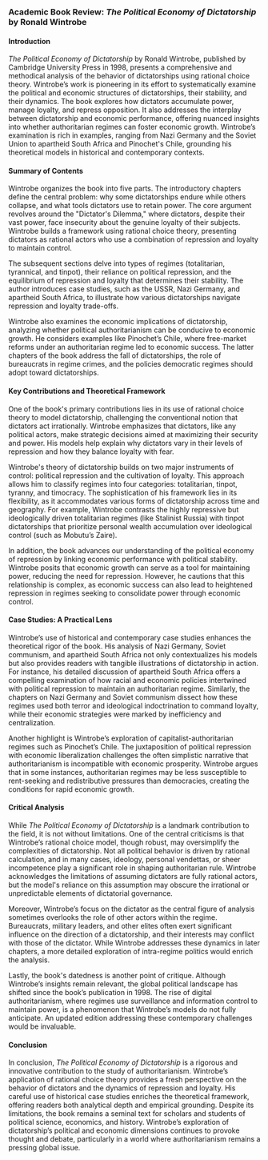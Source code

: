 ### **Academic Book Review: *The Political Economy of Dictatorship* by Ronald Wintrobe**

#### **Introduction**

*The Political Economy of Dictatorship* by Ronald Wintrobe, published by Cambridge University Press in 1998, presents a comprehensive and methodical analysis of the behavior of dictatorships using rational choice theory. Wintrobe’s work is pioneering in its effort to systematically examine the political and economic structures of dictatorships, their stability, and their dynamics. The book explores how dictators accumulate power, manage loyalty, and repress opposition. It also addresses the interplay between dictatorship and economic performance, offering nuanced insights into whether authoritarian regimes can foster economic growth. Wintrobe’s examination is rich in examples, ranging from Nazi Germany and the Soviet Union to apartheid South Africa and Pinochet's Chile, grounding his theoretical models in historical and contemporary contexts.

#### **Summary of Contents**

Wintrobe organizes the book into five parts. The introductory chapters define the central problem: why some dictatorships endure while others collapse, and what tools dictators use to retain power. The core argument revolves around the "Dictator's Dilemma," where dictators, despite their vast power, face insecurity about the genuine loyalty of their subjects. Wintrobe builds a framework using rational choice theory, presenting dictators as rational actors who use a combination of repression and loyalty to maintain control.

The subsequent sections delve into types of regimes (totalitarian, tyrannical, and tinpot), their reliance on political repression, and the equilibrium of repression and loyalty that determines their stability. The author introduces case studies, such as the USSR, Nazi Germany, and apartheid South Africa, to illustrate how various dictatorships navigate repression and loyalty trade-offs.

Wintrobe also examines the economic implications of dictatorship, analyzing whether political authoritarianism can be conducive to economic growth. He considers examples like Pinochet’s Chile, where free-market reforms under an authoritarian regime led to economic success. The latter chapters of the book address the fall of dictatorships, the role of bureaucrats in regime crimes, and the policies democratic regimes should adopt toward dictatorships.

#### **Key Contributions and Theoretical Framework**

One of the book's primary contributions lies in its use of rational choice theory to model dictatorship, challenging the conventional notion that dictators act irrationally. Wintrobe emphasizes that dictators, like any political actors, make strategic decisions aimed at maximizing their security and power. His models help explain why dictators vary in their levels of repression and how they balance loyalty with fear.

Wintrobe's theory of dictatorship builds on two major instruments of control: political repression and the cultivation of loyalty. This approach allows him to classify regimes into four categories: totalitarian, tinpot, tyranny, and timocracy. The sophistication of his framework lies in its flexibility, as it accommodates various forms of dictatorship across time and geography. For example, Wintrobe contrasts the highly repressive but ideologically driven totalitarian regimes (like Stalinist Russia) with tinpot dictatorships that prioritize personal wealth accumulation over ideological control (such as Mobutu’s Zaire).

In addition, the book advances our understanding of the political economy of repression by linking economic performance with political stability. Wintrobe posits that economic growth can serve as a tool for maintaining power, reducing the need for repression. However, he cautions that this relationship is complex, as economic success can also lead to heightened repression in regimes seeking to consolidate power through economic control.

#### **Case Studies: A Practical Lens**

Wintrobe’s use of historical and contemporary case studies enhances the theoretical rigor of the book. His analysis of Nazi Germany, Soviet communism, and apartheid South Africa not only contextualizes his models but also provides readers with tangible illustrations of dictatorship in action. For instance, his detailed discussion of apartheid South Africa offers a compelling examination of how racial and economic policies intertwined with political repression to maintain an authoritarian regime. Similarly, the chapters on Nazi Germany and Soviet communism dissect how these regimes used both terror and ideological indoctrination to command loyalty, while their economic strategies were marked by inefficiency and centralization.

Another highlight is Wintrobe’s exploration of capitalist-authoritarian regimes such as Pinochet’s Chile. The juxtaposition of political repression with economic liberalization challenges the often simplistic narrative that authoritarianism is incompatible with economic prosperity. Wintrobe argues that in some instances, authoritarian regimes may be less susceptible to rent-seeking and redistributive pressures than democracies, creating the conditions for rapid economic growth.

#### **Critical Analysis**

While *The Political Economy of Dictatorship* is a landmark contribution to the field, it is not without limitations. One of the central criticisms is that Wintrobe’s rational choice model, though robust, may oversimplify the complexities of dictatorship. Not all political behavior is driven by rational calculation, and in many cases, ideology, personal vendettas, or sheer incompetence play a significant role in shaping authoritarian rule. Wintrobe acknowledges the limitations of assuming dictators are fully rational actors, but the model's reliance on this assumption may obscure the irrational or unpredictable elements of dictatorial governance.

Moreover, Wintrobe’s focus on the dictator as the central figure of analysis sometimes overlooks the role of other actors within the regime. Bureaucrats, military leaders, and other elites often exert significant influence on the direction of a dictatorship, and their interests may conflict with those of the dictator. While Wintrobe addresses these dynamics in later chapters, a more detailed exploration of intra-regime politics would enrich the analysis.

Lastly, the book's datedness is another point of critique. Although Wintrobe’s insights remain relevant, the global political landscape has shifted since the book’s publication in 1998. The rise of digital authoritarianism, where regimes use surveillance and information control to maintain power, is a phenomenon that Wintrobe’s models do not fully anticipate. An updated edition addressing these contemporary challenges would be invaluable.

#### **Conclusion**

In conclusion, *The Political Economy of Dictatorship* is a rigorous and innovative contribution to the study of authoritarianism. Wintrobe’s application of rational choice theory provides a fresh perspective on the behavior of dictators and the dynamics of repression and loyalty. His careful use of historical case studies enriches the theoretical framework, offering readers both analytical depth and empirical grounding. Despite its limitations, the book remains a seminal text for scholars and students of political science, economics, and history. Wintrobe’s exploration of dictatorship’s political and economic dimensions continues to provoke thought and debate, particularly in a world where authoritarianism remains a pressing global issue.